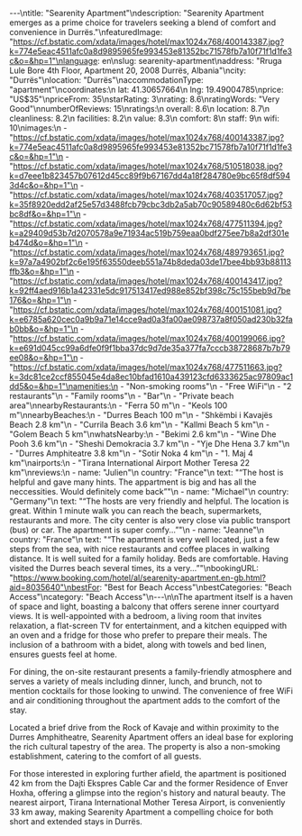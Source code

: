 ---\ntitle: "Searenity Apartment"\ndescription: "Searenity Apartment emerges as a prime choice for travelers seeking a blend of comfort and convenience in Durrës."\nfeaturedImage: "https://cf.bstatic.com/xdata/images/hotel/max1024x768/400143387.jpg?k=774e5eac4511afc0a8d9895965fe993453e81352bc71578fb7a10f71f1d1fe3c&o=&hp=1"\nlanguage: en\nslug: searenity-apartment\naddress: "Rruga Lule Bore 4th Floor, Apartment 20, 2008 Durrës, Albania"\ncity: "Durrës"\nlocation: "Durrës"\naccommodationType: "apartment"\ncoordinates:\n  lat: 41.30657664\n  lng: 19.49004785\nprice: "US$35"\npriceFrom: 35\nstarRating: 3\nrating: 8.6\nratingWords: "Very Good"\nnumberOfReviews: 15\nratings:\n  overall: 8.6\n  location: 8.7\n  cleanliness: 8.2\n  facilities: 8.2\n  value: 8.3\n  comfort: 8\n  staff: 9\n  wifi: 10\nimages:\n  - "https://cf.bstatic.com/xdata/images/hotel/max1024x768/400143387.jpg?k=774e5eac4511afc0a8d9895965fe993453e81352bc71578fb7a10f71f1d1fe3c&o=&hp=1"\n  - "https://cf.bstatic.com/xdata/images/hotel/max1024x768/510518038.jpg?k=d7eee1b823457b07612d45cc89f9b67167dd4a18f284780e9bc65f8df5943d4c&o=&hp=1"\n  - "https://cf.bstatic.com/xdata/images/hotel/max1024x768/403517057.jpg?k=35f8920edd2af25e57d3488fcb79cbc3db2a5ab70c90589480c6d62bf53bc8df&o=&hp=1"\n  - "https://cf.bstatic.com/xdata/images/hotel/max1024x768/477511394.jpg?k=a29409d53b7d2070578a9e71934ac519b759eaa0bdf275ee7b8a2df301eb474d&o=&hp=1"\n  - "https://cf.bstatic.com/xdata/images/hotel/max1024x768/489793651.jpg?k=97a7a4902bf2c6e195f63550deeb551a74b8deda03de17bee4bb93b88113ffb3&o=&hp=1"\n  - "https://cf.bstatic.com/xdata/images/hotel/max1024x768/400143417.jpg?k=92ff4aed916b1a42331e5dc917513417ed988e852bf398c75c155beb9d7be176&o=&hp=1"\n  - "https://cf.bstatic.com/xdata/images/hotel/max1024x768/400151081.jpg?k=e6785a620cec0a9b9a71e14cce9ad0a3fa00ae098737a8f050ad230b32fab0bb&o=&hp=1"\n  - "https://cf.bstatic.com/xdata/images/hotel/max1024x768/400199066.jpg?k=e691d045cc99a6dfe0f9f1bba37dc9d7de35a377fa7cccb38728687b7b79ee08&o=&hp=1"\n  - "https://cf.bstatic.com/xdata/images/hotel/max1024x768/477511663.jpg?k=3dc81ce2ccf855045e4da8ec10bfad1610a439123cfd6333625ac97809ac1dd5&o=&hp=1"\namenities:\n  - "Non-smoking rooms"\n  - "Free WiFi"\n  - "2 restaurants"\n  - "Family rooms"\n  - "Bar"\n  - "Private beach area"\nnearbyRestaurants:\n  - "Ferra 50 m"\n  - "Keols 100 m"\nnearbyBeaches:\n  - "Durres Beach 100 m"\n  - "Shkëmbi i Kavajës Beach 2.8 km"\n  - "Currila Beach 3.6 km"\n  - "Kallmi Beach 5 km"\n  - "Golem Beach 5 km"\nwhatsNearby:\n  - "Bekimi 2.6 km"\n  - "Wine Dhe Pooh 3.6 km"\n  - "Sheshi Demokracia 3.7 km"\n  - "Yje Dhe Hena 3.7 km"\n  - "Durres Amphiteatre 3.8 km"\n  - "Sotir Noka 4 km"\n  - "1. Maj 4 km"\nairports:\n  - "Tirana International Airport Mother Teresa 22 km"\nreviews:\n  - name: "Julien"\n    country: "France"\n    text: "“The host is helpful and gave many hints. The appartment is big and has all the neccessities. Would definitely come back”"\n  - name: "Michael"\n    country: "Germany"\n    text: "“The hosts are very friendly and helpful. The location is great. Within 1 minute walk you can reach the beach, supermarkets, restaurants and more. The city center is also very close via public transport (bus) or car. The apartment is super comfy...”"\n  - name: "Jeanne"\n    country: "France"\n    text: "“The apartment is very well located, just a few steps from the sea, with nice restaurants and coffee places in walking distance. It is well suited for a family holiday. Beds are comfortable. Having visited the Durres beach several times, its a very...”"\nbookingURL: "https://www.booking.com/hotel/al/searenity-apartment.en-gb.html?aid=8035640"\nbestFor: "Best for Beach Access"\nbestCategories: "Beach Access"\ncategory: "Beach Access"\n---\n\nThe apartment itself is a haven of space and light, boasting a balcony that offers serene inner courtyard views. It is well-appointed with a bedroom, a living room that invites relaxation, a flat-screen TV for entertainment, and a kitchen equipped with an oven and a fridge for those who prefer to prepare their meals. The inclusion of a bathroom with a bidet, along with towels and bed linen, ensures guests feel at home.

For dining, the on-site restaurant presents a family-friendly atmosphere and serves a variety of meals including dinner, lunch, and brunch, not to mention cocktails for those looking to unwind. The convenience of free WiFi and air conditioning throughout the apartment adds to the comfort of the stay.

Located a brief drive from the Rock of Kavaje and within proximity to the Durres Amphitheatre, Searenity Apartment offers an ideal base for exploring the rich cultural tapestry of the area. The property is also a non-smoking establishment, catering to the comfort of all guests.

For those interested in exploring further afield, the apartment is positioned 42 km from the Dajti Ekspres Cable Car and the former Residence of Enver Hoxha, offering a glimpse into the region's history and natural beauty. The nearest airport, Tirana International Mother Teresa Airport, is conveniently 33 km away, making Searenity Apartment a compelling choice for both short and extended stays in Durrës.